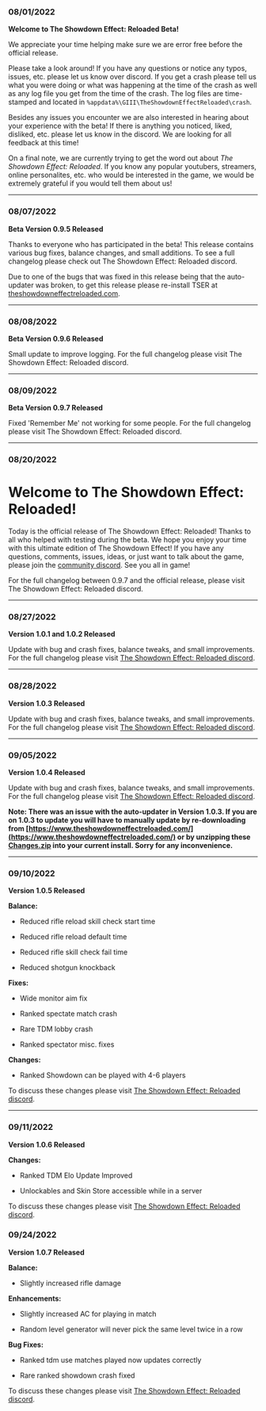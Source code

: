 ### 08/01/2022 ###

**Welcome to The Showdown Effect: Reloaded Beta!**

We appreciate your time helping make sure we are error free before the official release.

Please take a look around! If you have any questions or notice any typos, issues, etc. please let us know over discord. If you get a crash please tell us what you were doing or what was happening at the time of the crash as well as any log file you get from the time of the crash. The log files are time-stamped and located in `%appdata%\GIII\TheShowdownEffectReloaded\crash`.

Besides any issues you encounter we are also interested in hearing about your experience with the beta! If there is anything you noticed, liked, disliked, etc. please let us know in the discord. We are looking for all feedback at this time!

On a final note, we are currently trying to get the word out about *The Showdown Effect: Reloaded*. If you know any popular youtubers, streamers, online personalites, etc. who would be interested in the game, we would be extremely grateful if you would tell them about us!
___

### 08/07/2022 ###

**Beta Version 0.9.5 Released**

Thanks to everyone who has participated in the beta! This release contains various bug fixes, balance changes, and small additions. To see a full changelog please check out The Showdown Effect: Reloaded discord.

Due to one of the bugs that was fixed in this release being that the auto-updater was broken, to get this release please re-install TSER at [theshowdowneffectreloaded.com](http://theshowdowneffectreloaded.com).
___

### 08/08/2022 ###

**Beta Version 0.9.6 Released**

Small update to improve logging. For the full changelog please visit The Showdown Effect: Reloaded discord.
___

### 08/09/2022 ###

**Beta Version 0.9.7 Released**

Fixed 'Remember Me' not working for some people. For the full changelog please visit The Showdown Effect: Reloaded discord.
___



### 08/20/2022 ###

# Welcome to The Showdown Effect: Reloaded! #

Today is the official release of The Showdown Effect: Reloaded! Thanks to all who helped with testing during the beta. We hope you enjoy your time with this ultimate edition of The Showdown Effect! If you have any questions, comments, issues, ideas, or just want to talk about the game, please join the [community discord](https://discord.gg/jUDTSUUTkG). See you all in game!

For the full changelog between 0.9.7 and the official release, please visit The Showdown Effect: Reloaded discord.
___

### 08/27/2022 ###

**Version 1.0.1 and 1.0.2 Released**

Update with bug and crash fixes, balance tweaks, and small improvements. For the full changelog please visit [The Showdown Effect: Reloaded discord](https://discord.gg/jUDTSUUTkG).
___

### 08/28/2022 ###

**Version 1.0.3 Released**

Update with bug and crash fixes, balance tweaks, and small improvements. For the full changelog please visit [The Showdown Effect: Reloaded discord](https://discord.gg/jUDTSUUTkG).
___

### 09/05/2022 ###

**Version 1.0.4 Released**

Update with bug and crash fixes, balance tweaks, and small improvements. For the full changelog please visit [The Showdown Effect: Reloaded discord](https://discord.gg/jUDTSUUTkG).


**Note: There was an issue with the auto-updater in Version 1.0.3. If you are on 1.0.3 to update you will have to manually update by re-downloading from [https://www.theshowdowneffectreloaded.com/](https://www.theshowdowneffectreloaded.com/) or by unzipping these [Changes.zip](https://github.com/GiuseppeIII/TheShowdownEffectReloaded/releases/download/v1.0.4/Changes.zip) into your current install. Sorry for any inconvenience.**
___

### 09/10/2022 ###

**Version 1.0.5 Released**

**Balance:**

* Reduced rifle reload skill check start time

* Reduced rifle reload default time

* Reduced rifle skill check fail time

* Reduced shotgun knockback

**Fixes:**

* Wide monitor aim fix

* Ranked spectate match crash

* Rare TDM lobby crash

* Ranked spectator misc. fixes

**Changes:**

* Ranked Showdown can be played with 4-6 players

To discuss these changes please visit [The Showdown Effect: Reloaded discord](https://discord.gg/jUDTSUUTkG).
___

### 09/11/2022 ###

**Version 1.0.6 Released**


**Changes:**

* Ranked TDM Elo Update Improved

* Unlockables and Skin Store accessible while in a server

To discuss these changes please visit [The Showdown Effect: Reloaded discord](https://discord.gg/jUDTSUUTkG).

### 09/24/2022 ###

**Version 1.0.7 Released**


**Balance:**

* Slightly increased rifle damage

**Enhancements:**

* Slightly increased AC for playing in match

* Random level generator will never pick the same level twice in a row

**Bug Fixes:**

* Ranked tdm use matches played now updates correctly

* Rare ranked showdown crash fixed


To discuss these changes please visit [The Showdown Effect: Reloaded discord](https://discord.gg/jUDTSUUTkG).